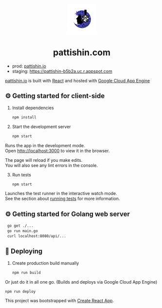 <div align="center">
  <img alt="Logo" src="https://github.com/pattishin/pattishin/blob/master/src/assets/logo.png" width="100" />
</div>
<h1 align="center">
   pattishin.com
</h1>
<p align="center">
  <ul>
    <li>
      prod: <a href="https://pattishin.io" target="_blank">pattishin.io</a>
    </li>
    <li>
      staging: <a href="https://pattishin-b5b2a.uc.r.appspot.com" target="_blank">https://pattishin-b5b2a.uc.r.appspot.com</a>
    </li>
  </ul>
</p>
<p>
<a href="https://pattishin.io" target="_blank">pattishin.io</a> is built with <a href="https://reactjs.org/" target="_blank">React</a> and hosted with <a href="https://cloud.google.com/appengine" target="_blank">Google Cloud App Engine</a>
</p>

## ⚙️ Getting started for client-side

1. Install dependencies

   ```sh
   npm install
   ```

2. Start the development server

   ```sh
   npm start
   ```
  Runs the app in the development mode.<br />
  Open [http://localhost:3000](http://localhost:3000) to view it in the browser.

  The page will reload if you make edits.<br />
  You will also see any lint errors in the console.

3. Run tests

   ```sh
   npm start
   ```

  Launches the test runner in the interactive watch mode.<br />
  See the section about [running tests](https://facebook.github.io/create-react-app/docs/running-tests) for more information.

## ⚙️ Getting started for Golang web server
  
  ```sh
   go get ./...
   go run main.go
   curl localhost:8080/api/...
   ```

## 🚀 Deploying

1. Create production build manually

   ```sh
   npm run build
   ```

Or just do it in all one go. (Builds and deploys via Google Cloud App Engine)

   ```sh
   npm run deploy
   ```


This project was bootstrapped with [Create React App](https://github.com/facebook/create-react-app).
